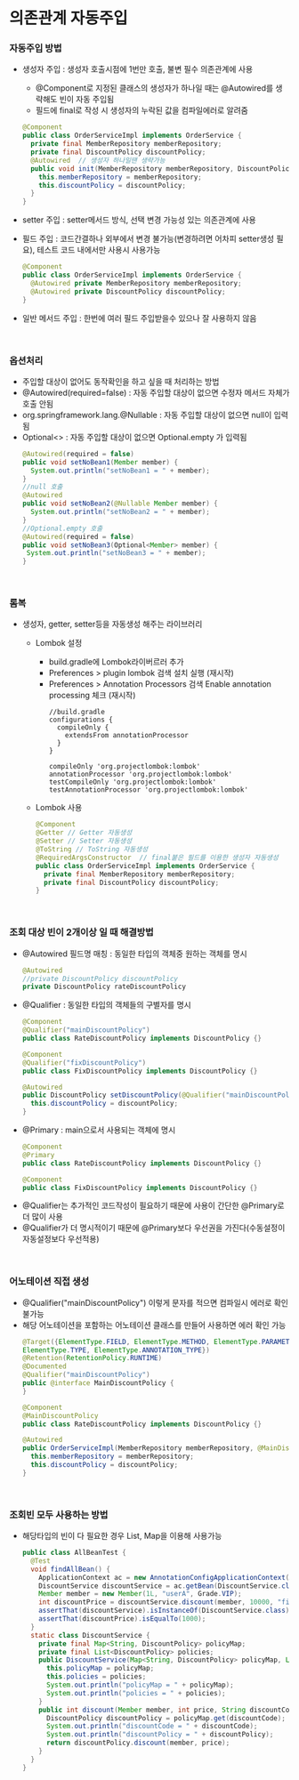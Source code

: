 # 의존관계 자동주입
### 자동주입 방법
- 생성자 주입 : 생성자 호출시점에 1번만 호출, 불변 필수 의존관계에 사용
  - @Component로 지정된 클래스의 생성자가 하나일 때는 @Autowired를 생략해도 빈이 자동 주입됨
  - 필드에 final로 작성 시 생성자의 누락된 값을 컴파일에러로 알려줌
  
  ``` java
  @Component
  public class OrderServiceImpl implements OrderService {
    private final MemberRepository memberRepository;
    private final DiscountPolicy discountPolicy;
    @Autowired  // 생성자 하나일땐 생략가능
    public void init(MemberRepository memberRepository, DiscountPolicy discountPolicy) {
      this.memberRepository = memberRepository;
      this.discountPolicy = discountPolicy;
    }
  }
  ```
- setter 주입 : setter메서드 방식, 선택 변경 가능성 있는 의존관계에 사용
- 필드 주입 : 코드간결하나 외부에서 변경 불가능(변경하려면 어차피 setter생성 필요), 테스트 코드 내에서만 사용시 사용가능

  ``` java
  @Component
  public class OrderServiceImpl implements OrderService {
    @Autowired private MemberRepository memberRepository;
    @Autowired private DiscountPolicy discountPolicy;
  }
  ```
- 일반 메서드 주입 : 한번에 여러 필드 주입받을수 있으나 잘 사용하지 않음
<br/>

### 옵션처리
- 주입할 대상이 없어도 동작확인을 하고 싶을 때 처리하는 방법
- @Autowired(required=false) : 자동 주입할 대상이 없으면 수정자 메서드 자체가 호출 안됨
- org.springframework.lang.@Nullable : 자동 주입할 대상이 없으면 null이 입력됨
- Optional<> : 자동 주입할 대상이 없으면 Optional.empty 가 입력됨
  ``` java
  @Autowired(required = false)
  public void setNoBean1(Member member) {
    System.out.println("setNoBean1 = " + member);
  }
  //null 호출
  @Autowired
  public void setNoBean2(@Nullable Member member) {
    System.out.println("setNoBean2 = " + member);
  }
  //Optional.empty 호출
  @Autowired(required = false)
  public void setNoBean3(Optional<Member> member) {
   System.out.println("setNoBean3 = " + member);
  }
  ```
  <br/>
  
### 롬복
- 생성자, getter, setter등을 자동생성 해주는 라이브러리
  - Lombok 설정
    - build.gradle에 Lombok라이버르러 추가
    - Preferences > plugin lombok 검색 설치 실행 (재시작)
    - Preferences > Annotation Processors 검색 Enable annotation processing 체크 (재시작)
      ``` 
      //build.gradle
      configurations {
        compileOnly {
          extendsFrom annotationProcessor
        }
      }

      compileOnly 'org.projectlombok:lombok'
      annotationProcessor 'org.projectlombok:lombok'
      testCompileOnly 'org.projectlombok:lombok'
      testAnnotationProcessor 'org.projectlombok:lombok'
      ```
      
  - Lombok 사용
    ``` java
    @Component
    @Getter // Getter 자동생성
    @Setter // Setter 자동생성
    @ToString // ToString 자동생성
    @RequiredArgsConstructor  // final붙은 필드를 이용한 생성자 자동생성
    public class OrderServiceImpl implements OrderService {
      private final MemberRepository memberRepository;
      private final DiscountPolicy discountPolicy;
    }
    ```
    <br/>
    
### 조회 대상 빈이 2개이상 일 때 해결방법
- @Autowired 필드명 매칭 : 동일한 타입의 객체중 원하는 객체를 명시
  ``` java
  @Autowired
  //private DiscountPolicy discountPolicy
  private DiscountPolicy rateDiscountPolicy
  ```
- @Qualifier : 동일한 타입의 객체들의 구별자를 명시
  ``` java
  @Component
  @Qualifier("mainDiscountPolicy")
  public class RateDiscountPolicy implements DiscountPolicy {}
  
  @Component
  @Qualifier("fixDiscountPolicy")
  public class FixDiscountPolicy implements DiscountPolicy {}
  
  @Autowired
  public DiscountPolicy setDiscountPolicy(@Qualifier("mainDiscountPolicy")  DiscountPolicy discountPolicy) {
    this.discountPolicy = discountPolicy;
  }
  ```
- @Primary : main으로서 사용되는 객체에 명시
  ``` java
  @Component
  @Primary
  public class RateDiscountPolicy implements DiscountPolicy {}
  
  @Component
  public class FixDiscountPolicy implements DiscountPolicy {}
  ```
- @Qualifier는 추가적인 코드작성이 필요하기 때문에 사용이 간단한 @Primary로 더 많이 사용
- @Qualifier가 더 명시적이기 때문에 @Primary보다 우선권을 가진다(수동설정이 자동설정보다 우선적용)
<br/>

### 어노테이션 직접 생성
- @Qualifier("mainDiscountPolicy") 이렇게 문자를 적으면 컴파일시 에러로 확인 불가능
- 해당 어노테이션을 포함하는 어노테이션 클래스를 만들어 사용하면 에러 확인 가능
  ``` java
  @Target({ElementType.FIELD, ElementType.METHOD, ElementType.PARAMETER,
  ElementType.TYPE, ElementType.ANNOTATION_TYPE})
  @Retention(RetentionPolicy.RUNTIME)
  @Documented
  @Qualifier("mainDiscountPolicy")
  public @interface MainDiscountPolicy {
  }
  ```
  ``` java
  @Component
  @MainDiscountPolicy
  public class RateDiscountPolicy implements DiscountPolicy {}
  
  @Autowired
  public OrderServiceImpl(MemberRepository memberRepository, @MainDiscountPolicy DiscountPolicy discountPolicy) {
    this.memberRepository = memberRepository;
    this.discountPolicy = discountPolicy;
  }
  ```
  <br/>
  
### 조회빈 모두 사용하는 방법
- 해당타입의 빈이 다 필요한 경우 List, Map을 이용해 사용가능
  ``` java
  public class AllBeanTest {
    @Test
    void findAllBean() {
      ApplicationContext ac = new AnnotationConfigApplicationContext(AutoAppConfig.class, DiscountService.class);
      DiscountService discountService = ac.getBean(DiscountService.class);
      Member member = new Member(1L, "userA", Grade.VIP);
      int discountPrice = discountService.discount(member, 10000, "fixDiscountPolicy");
      assertThat(discountService).isInstanceOf(DiscountService.class);
      assertThat(discountPrice).isEqualTo(1000);
    }
    static class DiscountService {
      private final Map<String, DiscountPolicy> policyMap;
      private final List<DiscountPolicy> policies;
      public DiscountService(Map<String, DiscountPolicy> policyMap, List<DiscountPolicy> policies) {
        this.policyMap = policyMap;
        this.policies = policies;
        System.out.println("policyMap = " + policyMap);
        System.out.println("policies = " + policies);
      }
      public int discount(Member member, int price, String discountCode) {
        DiscountPolicy discountPolicy = policyMap.get(discountCode);
        System.out.println("discountCode = " + discountCode);
        System.out.println("discountPolicy = " + discountPolicy);
        return discountPolicy.discount(member, price);
      }
    }
  }
  ```
    
